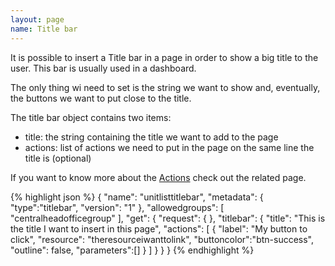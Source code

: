 ```yaml
---
layout: page
name: Title bar
---
```


It is possible to insert a Title bar in a page in order to show a big title to the user.
This bar is usually used in a dashboard.

The only thing wi need to set is the string we want to show and, eventually, the buttons we want to put close to the title.

The title bar object contains two items:

* title: the string containing the title we want to add to the page
* actions: list of actions we need to put in the page on the same line the title is (optional)

If you want to know more about the <a href="{{site.baseurl}}/docs/actions">Actions</a> check out the related page.

{% highlight json %}
{
  "name": "unitlisttitlebar",
  "metadata": { "type":"titlebar", "version": "1" },
  "allowedgroups": [ "centralheadofficegroup" ],
  "get": {
    "request": {
    },
    "titlebar": {
      "title": "This is the title I want to insert in this page",
      "actions": [
        { "label": "My button to click", "resource": "theresourceiwanttolink", "buttoncolor":"btn-success", "outline": false, "parameters":[] }
      ]
    }
  }
}
{% endhighlight %}
